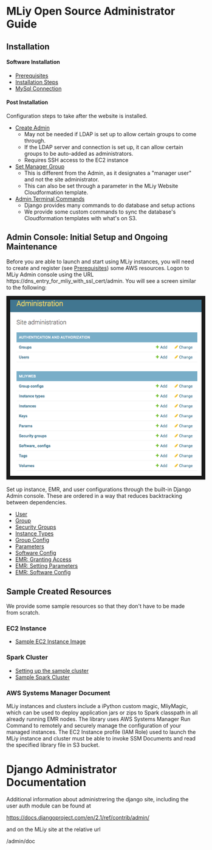 # MLiy Open Source Administrator Guide


## Installation

#### Software Installation
- [Prerequisites](infrastructure/prerequisites.md)
- [Installation Steps](installation/install.md)
- [MySql Connection](installation/mysql_connection.md)

#### Post Installation
Configuration steps to take after the website is installed.
- [Create Admin](installation/create_admin.md)
  - May not be needed if LDAP is set up to allow certain groups to come through.
  - If the LDAP server and connection is set up, it can allow certain groups to be auto-added as administrators.
  - Requires SSH access to the EC2 instance
- [Set Manager Group](installation/manager_group.md)
  - This is different from the Admin, as it designates a "manager user" and not the site administrator.
  - This can also be set through a parameter in the MLiy Website Cloudformation template.
- [Admin Terminal Commands](installation/commands.md)
  - Django provides many commands to do database and setup actions
  - We provide some custom commands to sync the database's Cloudformation templates with what's on S3.

## Admin Console: Initial Setup and Ongoing Maintenance
Before you are able to launch and start using MLiy instances, you will need to create and register (see [Prerequisites](infrastructure/prerequisites.md)) some AWS resources.  Logon to MLiy Admin console using the URL https://dns_entry_for_mliy_with_ssl_cert/admin. You will see a screen similar to the following:

<img src="./img/site_administration.png" width="800" border="10" />

Set up instance, EMR, and user configurations through the built-in Django Admin console. These are ordered in a way that reduces backtracking between dependencies. 
- [User](admin/user.md)
- [Group](admin/groups.md)
- [Security Groups](admin/security_group.md)
- [Instance Types](admin/instance_type.md)
- [Group Config](admin/group_config.md)
- [Parameters](admin/parameters.md)
- [Software Config](admin/software_config.md)
- [EMR: Granting Access](admin/emr_access.md)
- [EMR: Setting Parameters](admin/emr_parameters.md)
- [EMR: Software Config](admin/emr_software_config.md)

## Sample Created Resources
We provide some sample resources so that they don't have to be made from scratch.

### EC2 Instance
- [Sample EC2 Instance Image](sample_aws_resources/MLiyImageGuide.md)

### Spark Cluster
- [Setting up the sample cluster](sample_aws_resources/cluster_troubleshooting.md)
- [Sample Spark Cluster](sample_aws_resources/MLiyClusterGuide.md)

### AWS Systems Manager Document
MLiy instances and clusters include a iPython custom magic, MliyMagic, which can be used to deploy application jars or zips to Spark classpath in all already running EMR nodes. The library uses AWS Systems Manager Run Command to remotely and securely manage the configuration of your managed instances. The EC2 Instance profile (IAM Role) used to launch the MLiy instance and cluster must be able to invoke SSM Documents and read the specified library file in S3 bucket.


# Django Administrator Documentation

Additional information about administrering the django site, including the user auth module can be found at

https://docs.djangoproject.com/en/2.1/ref/contrib/admin/

and on the MLiy site at the relative url

/admin/doc

[Support for OpenLDAP]:./infrastructure/SupportForOpenLdap.md
[config.sh]:../scripts/config.sh
[deployment.sh]:../scripts/deployment.sh
[User Guide]:./UserGuide.md
[Cluster Developer Guide]:./ClusterDeveloperGuide.md
